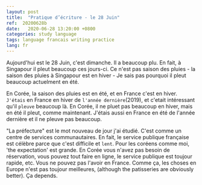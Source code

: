 ```yaml
---
layout: post
title:  "Pratique d’écriture - le 28 Juin"
ref:  20200628b
date:   2020-06-28 13:20:00 +0800
categories: study language
tags: language francais writing practice
lang: fr
---
```


Aujourd'hui est le 28 Juin, c'est dimanche. Il a beaucoup plu. En fait, à Singapour il pleut beaucoup ces jours-ci.  Ce n'est pas saison des pluies - la saison des pluies à Singapour est en hiver - Je sais pas pourquoi il pleut beaucoup actuelment en été.

En Corée, la saison des pluies est en été, et en France c'est en hiver. `J'étais` en France en hiver de `l'année dernière`(2019), et c'etait intéressant qu'il `pleuve` beaucoup là. En Corée, il ne pluet pas beaucoup en hiver, mais en été il pleut, comme maintenant. J'étais aussi en France en été de l'année dernière et il ne pleuve pas beaucoup.

"La préfecture" est le mot nouveau de jour j'ai étudié. C'est comme un centre de services communautaires. En fait, le service publique française est célèbre parce que c'est difficile et `lent`. Pour les coréens comme moi, 'the expectation' est grande. En Corée vous n'avez pas besoin de réservation, vous pouvez tout faire en ligne, le service publique est toujour rapide, etc. Vous ne pouvez pas l'avoir en France. Comme ça, les choses en Europe n'est pas toujour meilleures, (although the patisseries are obviously better). Ça depends.